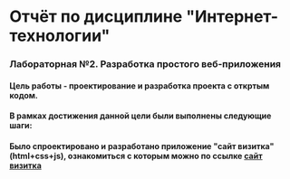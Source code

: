 # Отчёт по дисциплине  "Интернет-технологии"
### Лабораторная №2. Разработка простого веб-приложения
#### Цель работы - проектирование и разработка проекта с откртым кодом.
#### В рамках достижения данной цели были выполнены следующие шаги:
#### Было спроектировано и разработано приложение "сайт визитка" (html+css+js),  ознакомиться с которым можно по ссылке [сайт визитка](https://lyumanovv.github.io/visitka/)
